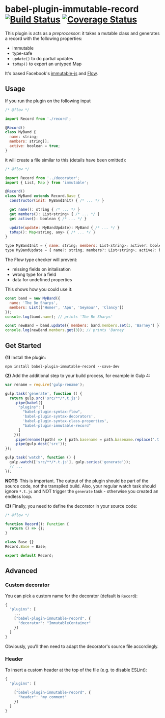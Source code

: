 # babel-plugin-immutable-record [![Build Status](https://travis-ci.org/stephanos/babel-plugin-immutable-record.svg)](https://travis-ci.org/stephanos/babel-plugin-immutable-record) [![Coverage Status](https://coveralls.io/repos/stephanos/babel-plugin-immutable-record/badge.svg?branch=master&service=github)](https://coveralls.io/github/stephanos/babel-plugin-immutable-record?branch=master)


This plugin is acts as a *preprocessor*: it takes a mutable class
and generates a record with the following properties:

  - immutable
  - type-safe
  - `update()` to do partial updates
  - `toMap()` to export an untyped Map

It's based Facebook's
  [immutable-js](https://facebook.github.io/immutable-js/)
  and
  [Flow](http://flowtype.org/).


## Usage

If you run the plugin on the following input

```js
/* @flow */

import Record from './record';

@Record()
class MyBand {
  name: string;
  members: string[];
  active: boolean = true;
}
```

it will create a file similar to this (details have been omitted):

```js
/* @flow */

import Record from '../decorator';
import { List, Map } from 'immutable';

@Record()
class MyBand extends Record.Base {
  constructor(init: MyBandInit) { /* ... */ }

  get name(): string { /* ... */ }
  get members(): List<string> { /* ... */ }
  get active(): boolean { /* ... */ }

  update(update: MyBandUpdate): MyBand { /* ... */ }
  toMap(): Map<string, any> { /* ... */ }
}

type MyBandInit = { name: string; members: List<string>; active?: boolean };
type MyBandUpdate = { name?: string; members?: List<string>; active?: boolean };
```

The Flow type checker will prevent:

   - missing fields on initalisation
   - wrong type for a field
   - data for undefined properties

This shows how you could use it:

```js
const band = new MyBand({
  name: 'The Be Sharps',
  members: List(['Homer', 'Apu', 'Seymour', 'Clancy'])
});
console.log(band.name); // prints 'The Be Sharps'

const newBand = band.update({ members: band.members.set(3, 'Barney') });
console.log(newBand.members.get(3)); // prints 'Barney'
```

## Get Started

**(1)** Install the plugin:

```
npm install babel-plugin-immutable-record --save-dev
```

**(2)** Add the additional step to your build process, for example in Gulp 4:

```js
var rename = require('gulp-rename');

gulp.task('generate', function () {
  return gulp.src('src/**/*.t.js')
    .pipe(babel({
      "plugins": [
        "babel-plugin-syntax-flow",
        'babel-plugin-syntax-decorators',
        'babel-plugin-syntax-class-properties',
        "babel-plugin-immutable-record"
      ]
    }))
    .pipe(rename((path) => { path.basename = path.basename.replace('.t', '') }))
    .pipe(gulp.dest('src'));
});

gulp.task('watch', function () {
  gulp.watch(['src/**/*.t.js'], gulp.series('generate'));
  // ...
});
```

**NOTE:** This is important. The output of the plugin
should be part of the source code, not the transpiled build.
Also, your regular watch task should ignore `*.t.js` and
NOT trigger the `generate` task - otherwise you created an endless loop.

**(3)** Finally, you need to define the decorator in your source code:

```js
/* @flow */

function Record(): Function {
  return () => {};
}

class Base {}
Record.Base = Base;

export default Record;
```


## Advanced

### Custom decorator

You can pick a custom name for the decorator (default is `Record`):

```js
{
  "plugins": [
    ...
    ["babel-plugin-immutable-record", {
      "decorator": "ImmutableContainer"
    }]
  ]
}
```

Obviously, you'll then need to adapt the decorator's source file accordingly.


### Header

To insert a custom header at the top of the file (e.g. to disable ESLint):

```js
{
  "plugins": [
    ...
    ["babel-plugin-immutable-record", {
      "header": "my comment"
    }]
  ]
}
```
